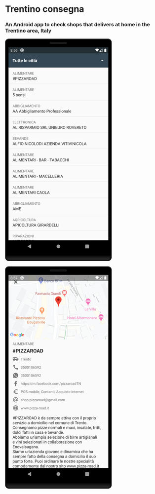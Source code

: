 # Trentino consegna
### An Android app to check shops that delivers at home in the Trentino area, Italy

![](https://raw.githubusercontent.com/francescotonini/trentinoconsegna/master/screenshots/device-2020-04-05-205725.jpg)

![](https://raw.githubusercontent.com/francescotonini/trentinoconsegna/master/screenshots/device-2020-04-05-205808.jpg)
